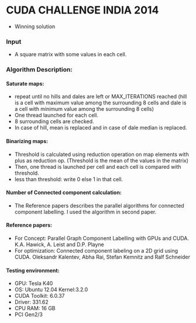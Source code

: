 # CUDA CHALLENGE INDIA 2014

* Winning solution

### Input
* A square matrix with some values in each cell.

### Algorithm Description:
#### Saturate maps:
* repeat until no hills and dales are left or MAX_ITERATIONS reached (hill is a cell with maximum value among the surrounding 8 cells and dale is a cell with minimum value among the surrounding 8 cells)
* One thread launched for each cell.
* 8 surrounding cells are checked.
* In case of hill, mean is replaced and in case of dale median is replaced.

#### Binarizing maps:
* Threshold is calculated using reduction operation on map elements with plus as reduction op. (Threshold is the mean of the values in the matrix)
* Then, one thread is launched per cell and each cell is compared with threshold.
* less than threshold: write 0 else 1 in that cell.

#### Number of Connected component calculation:
* The Reference papers describes the parallel algorithms for connected component labelling. I used the algorithm in second paper.

#### Reference papers:
* For Concept: Parallel Graph Component Labelling with GPUs and CUDA. K.A. Hawick, A. Leist and D.P. Playne
* For optimization: Connected component labeling on a 2D grid using CUDA. Oleksandr Kalentev, Abha Rai, Stefan Kemnitz and Ralf Schneider

#### Testing environment:
* GPU: Tesla K40
* OS: Ubuntu 12.04 Kernel:3.2.0
* CUDA Toolkit: 6.0.37
* Driver: 331.62
* CPU RAM: 16 GB
* PCI Gen2/3

